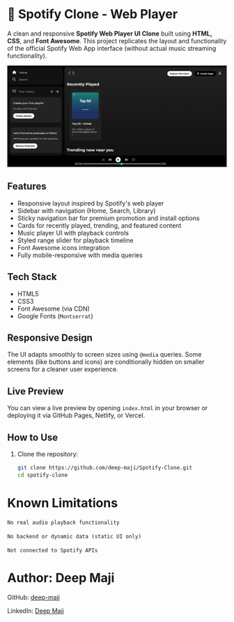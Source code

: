 # 🎵 Spotify Clone - Web Player

A clean and responsive **Spotify Web Player UI Clone** built using **HTML, CSS**, and **Font Awesome**. This project replicates the layout and functionality of the official Spotify Web App interface (without actual music streaming functionality).

![Spotify Clone Screenshot](./assets/SS.png)

## Features

- Responsive layout inspired by Spotify's web player
- Sidebar with navigation (Home, Search, Library)
- Sticky navigation bar for premium promotion and install options
- Cards for recently played, trending, and featured content
- Music player UI with playback controls
- Styled range slider for playback timeline
- Font Awesome icons integration
- Fully mobile-responsive with media queries




## Tech Stack

- HTML5
- CSS3
- Font Awesome (via CDN)
- Google Fonts (`Montserrat`)

## Responsive Design

The UI adapts smoothly to screen sizes using `@media` queries. Some elements (like buttons and icons) are conditionally hidden on smaller screens for a cleaner user experience.

## Live Preview

You can view a live preview by opening `index.html` in your browser or deploying it via GitHub Pages, Netlify, or Vercel.

## How to Use

1. Clone the repository:
   ```bash
   git clone https://github.com/deep-maji/Spotify-Clone.git
   cd spotify-clone

# Known Limitations
    No real audio playback functionality

    No backend or dynamic data (static UI only)

    Not connected to Spotify APIs

# Author: Deep Maji

GitHub: [deep-maji](https://github.com/deep-maji)

LinkedIn: [Deep Maji](https://www.linkedin.com/in/deep-maji-bb299a30a/)